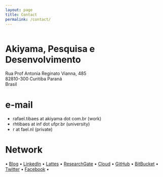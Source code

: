 ```yaml
---
layout: page
title: Contact 
permalink: /contact/
---
```


<a href="http://www.akiyama.com.br"><img scr="assets/logo.png"></a>

# Akiyama, Pesquisa e Desenvolvimento
Rua Prof Antonia Reginato Vianna, 485 <br>
82810-300 Curitiba Paraná <br>
Brasil

# e-mail
* rafael.tibaes at akiyama dot com.br (work)
* rhtibaes at inf dot ufpr.br (university)
* r at fael.nl (private)

# Network
• [Blog](http://wp.fael.nl)
• [LinkedIn](http://in.fael.nl)
• [Lattes](http://lattes.fael.nl)
• [ResearchGate](http://rg.fael.nl) 
• [Cloud](http://rand.fael.nl)
• [GitHub](http://git.fael.nl)
• [BitBucket](http://bb.fael.nl)
• [Twitter](http://tt.fael.nl)
• [Facebook](http://fb.fael.nl) •
